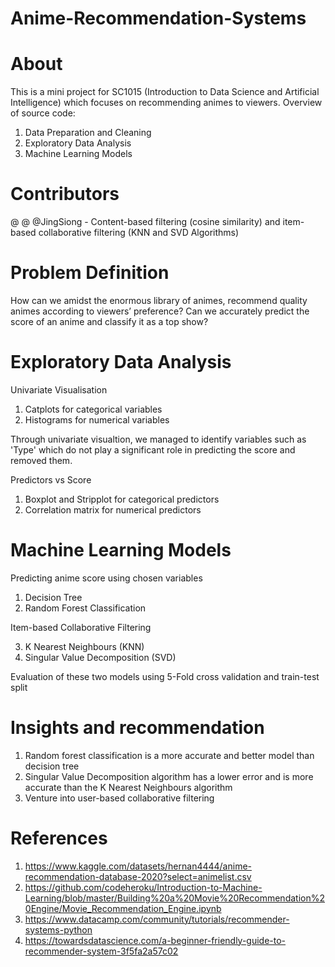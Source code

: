 # Anime-Recommendation-Systems
# About
This is a mini project for SC1015 (Introduction to Data Science and Artificial Intelligence) which focuses on recommending animes to viewers. Overview of source code:
1. Data Preparation and Cleaning
2. Exploratory Data Analysis
3. Machine Learning Models

# Contributors
@
@
@JingSiong - Content-based filtering (cosine similarity) and item-based collaborative filtering (KNN and SVD Algorithms)

# Problem Definition
How can we amidst the enormous library of animes, recommend quality animes according to viewers’ preference?
Can we accurately predict the score of an anime and classify it as a top show?

# Exploratory Data Analysis
Univariate Visualisation 
1. Catplots for categorical variables
2. Histograms for numerical variables

Through univariate visualtion, we managed to identify variables such as 'Type' which do not play a significant role in predicting the score and removed them. 

Predictors vs Score
1. Boxplot and Stripplot for categorical predictors
2. Correlation matrix for numerical predictors 

# Machine Learning Models

Predicting anime score using chosen variables 

1. Decision Tree
2. Random Forest Classification

Item-based Collaborative Filtering 

3. K Nearest Neighbours (KNN)
4. Singular Value Decomposition (SVD)

Evaluation of these two models using 5-Fold cross validation and train-test split

# Insights and recommendation 
1. Random forest classification is a more accurate and better model than decision tree 
2. Singular Value Decomposition algorithm has a lower error and is more accurate than the K Nearest Neighbours algorithm 
3. Venture into user-based collaborative filtering 

# References
1. https://www.kaggle.com/datasets/hernan4444/anime-recommendation-database-2020?select=animelist.csv
2. https://github.com/codeheroku/Introduction-to-Machine-Learning/blob/master/Building%20a%20Movie%20Recommendation%20Engine/Movie_Recommendation_Engine.ipynb
3. https://www.datacamp.com/community/tutorials/recommender-systems-python
4. https://towardsdatascience.com/a-beginner-friendly-guide-to-recommender-system-3f5fa2a57c02
